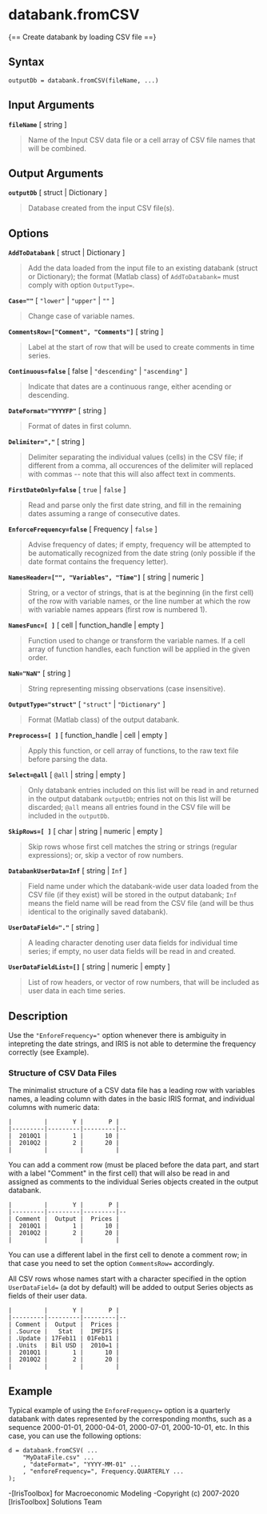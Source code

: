 # databank.fromCSV

{== Create databank by loading CSV file ==}

## Syntax


    outputDb = databank.fromCSV(fileName, ...)


## Input Arguments 


__`fileName`__ [ string ] 

> Name of the Input CSV data file or a cell array of CSV file names that
> will be combined.


## Output Arguments 


__`outputDb`__ [ struct | Dictionary ]

> Database created from the input CSV file(s).


## Options 


__`AddToDatabank`__ [ struct | Dictionary ]

> Add the data loaded from the input file to an existing databank (struct
> or Dictionary); the format (Matlab class) of `AddToDatabank=` must comply
> with option `OutputType=`.


__`Case=""`__ [ `"lower"` | `"upper"` | `""` ] 

> Change case of variable names.


__`CommentsRow=["Comment", "Comments"]`__ [ string ] 

> Label at the start of row that will be used to create comments in time
> series.


__`Continuous=false`__ [ false | `"descending"` | `"ascending"` ]

> Indicate that dates are a continuous range, either acending or
> descending.


__`DateFormat="YYYYFP"`__ [ string ] 

> Format of dates in first column.


__`Delimiter=","`__ [ string ] 

> Delimiter separating the individual values (cells) in the CSV file; if
> different from a comma, all occurences of the delimiter will replaced
> with commas -- note that this will also affect text in comments.


__`FirstDateOnly=false`__ [ `true` | `false` ] 

> Read and parse only the first date string, and fill in the remaining
> dates assuming a range of consecutive dates.


__`EnforceFrequency=false`__ [ Frequency | `false` ]

> Advise frequency of dates; if empty, frequency will be attempted to be automatically
> recognized from the date string (only possible if the date format
> contains the frequency letter).


__`NamesHeader=["", "Variables", "Time"]`__ [ string | numeric ] 

> String, or a vector of strings, that is at the beginning
> (in the first cell) of the row with variable names, or the line number at
> which the row with variable names appears (first row is numbered 1).


__`NamesFunc=[ ]`__ [ cell | function_handle | empty ] 

> Function used to change or transform the variable names. If a cell array
> of function handles, each function will be applied in the given order.


__`NaN="NaN"`__ [ string ] 

> String representing missing observations (case insensitive).


__`OutputType="struct"`__ [ `"struct"` | `"Dictionary"` ]

> Format (Matlab class) of the output databank.


__`Preprocess=[ ]`__ [ function_handle | cell | empty ] 

> Apply this function, or cell array of functions, to the raw text file
> before parsing the data.


__`Select=@all`__ [ `@all` | string | empty ] 

> Only databank entries included on this list will be read in and returned
> in the output databank `outputDb`; entries not on this list will be
> discarded; `@all` means all entries found in the CSV file will be
> included in the `outputDb`.


__`SkipRows=[ ]`__ [ char | string | numeric | empty ] 

> Skip rows whose first cell matches the string or strings (regular
> expressions); or, skip a vector of row numbers.


__`DatabankUserData=Inf`__ [ string | `Inf` ] 

> Field name under which the databank-wide user data loaded from the CSV
> file (if they exist) will be stored in the output databank; `Inf` means
> the field name will be read from the CSV file (and will be thus identical
> to the originally saved databank).


__`UserDataField="."`__ [ string ] 

> A leading character denoting user data fields for individual time series;
> if empty, no user data fields will be read in and created.


__`UserDataFieldList=[]`__ [ string | numeric | empty ] 

> List of row headers, or vector of row numbers, that will be included as
> user data in each time series.


## Description 

Use the `"EnforeFrequency="` option whenever there is ambiguity in intepreting
the date strings, and IRIS is not able to determine the frequency
correctly (see Example).


### Structure of CSV Data Files

The minimalist structure of a CSV data file has a leading row with
variables names, a leading column with dates in the basic IRIS format, 
and individual columns with numeric data:

    |         |       Y |       P |
    |---------|---------|---------|--
    |  2010Q1 |       1 |      10 |
    |  2010Q2 |       2 |      20 |
    |         |         |         |

You can add a comment row (must be placed before the data part, and start
with a label "Comment" in the first cell) that will also be read in and
assigned as comments to the individual Series objects created in the
output databank.

    |         |       Y |       P |
    |---------|---------|---------|--
    | Comment |  Output |  Prices |
    |  2010Q1 |       1 |      10 |
    |  2010Q2 |       2 |      20 |
    |         |         |         |

You can use a different label in the first cell to denote a comment row;
in that case you need to set the option `CommentsRow=` accordingly.

All CSV rows whose names start with a character specified in the option
`UserDataField=` (a dot by default) will be added to output Series
objects as fields of their user data.

    |         |       Y |       P |
    |---------|---------|---------|--
    | Comment |  Output |  Prices |
    | .Source |   Stat  |  IMFIFS |
    | .Update | 17Feb11 | 01Feb11 |
    | .Units  | Bil USD |  2010=1 |
    |  2010Q1 |       1 |      10 |
    |  2010Q2 |       2 |      20 |
    |         |         |         |


## Example 


Typical example of using the `EnforeFrequency=` option is a quarterly
databank with dates represented by the corresponding months, such as a
sequence 2000-01-01, 2000-04-01, 2000-07-01, 2000-10-01, etc. In this
case, you can use the following options:

    d = databank.fromCSV( ...
        "MyDataFile.csv" ...
        , "dateFormat=", "YYYY-MM-01" ...
        , "enforeFrequency=", Frequency.QUARTERLY ...
    );



-[IrisToolbox] for Macroeconomic Modeling
-Copyright (c) 2007-2020 [IrisToolbox] Solutions Team

